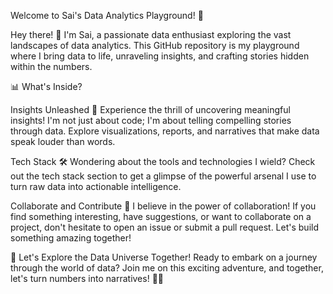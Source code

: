 Welcome to Sai's Data Analytics Playground! 🚀

Hey there! 👋 I'm Sai, a passionate data enthusiast exploring the vast landscapes of data analytics. This GitHub repository is my playground where I bring data to life, unraveling insights, and crafting stories hidden within the numbers.

📊 What's Inside?

Insights Unleashed 🚀 Experience the thrill of uncovering meaningful insights! I'm not just about code; I'm about telling compelling stories through data. Explore visualizations, reports, and narratives that make data speak louder than words.

Tech Stack 🛠️ Wondering about the tools and technologies I wield? Check out the tech stack section to get a glimpse of the powerful arsenal I use to turn raw data into actionable intelligence.

Collaborate and Contribute 🤝 I believe in the power of collaboration! If you find something interesting, have suggestions, or want to collaborate on a project, don't hesitate to open an issue or submit a pull request. Let's build something amazing together!

🌟 Let's Explore the Data Universe Together! Ready to embark on a journey through the world of data? Join me on this exciting adventure, and together, let's turn numbers into narratives! 🚀✨
